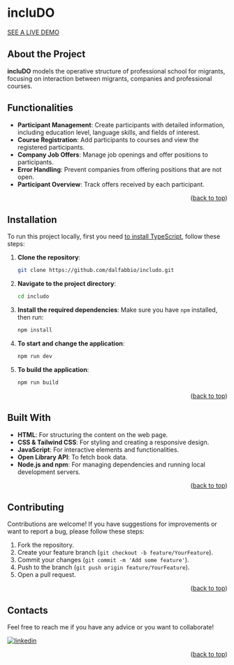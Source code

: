 # incluDO

<a id="readme-top"></a>

[SEE A LIVE DEMO]

## About the Project

**incluDO** models the operative structure of professional school for migrants, focusing on interaction between migrants, companies and professional courses.

## Functionalities

- **Participant Management**: Create participants with detailed information, including education level, language skills, and fields of interest.
- **Course Registration**: Add participants to courses and view the registered participants.
- **Company Job Offers**: Manage job openings and offer positions to participants.
- **Error Handling**: Prevent companies from offering positions that are not open.
- **Participant Overview**: Track offers received by each participant.
<p align="right">(<a href="#readme-top">back to top</a>)</p>

## Installation

To run this project locally, first you need [to install TypeScript], follow these steps:

1. **Clone the repository**:

   ```bash
   git clone https://github.com/dalfabbio/includo.git
   ```

2. **Navigate to the project directory**:

   ```bash
   cd includo
   ```

3. **Install the required dependencies**: Make sure you have `npm` installed, then run:

   ```bash
   npm install
   ```

4. **To start and change the application**:
   ```bash
   npm run dev
   ```
5. **To build the application**:
   ```bash
   npm run build
   ```
   <p align="right">(<a href="#readme-top">back to top</a>)</p>

## Built With

- **HTML**: For structuring the content on the web page.
- **CSS & Tailwind CSS**: For styling and creating a responsive design.
- **JavaScript**: For interactive elements and functionalities.
- **Open Library API**: To fetch book data.
- **Node.js and npm**: For managing dependencies and running local development servers.
<p align="right">(<a href="#readme-top">back to top</a>)</p>

## Contributing

Contributions are welcome! If you have suggestions for improvements or want to report a bug, please follow these steps:

1. Fork the repository.
2. Create your feature branch (`git checkout -b feature/YourFeature`).
3. Commit your changes (`git commit -m 'Add some feature'`).
4. Push to the branch (`git push origin feature/YourFeature`).
5. Open a pull request.
<p align="right">(<a href="#readme-top">back to top</a>)</p>

## Contacts

Feel free to reach me if you have any advice or you want to collaborate!

[![linkedin](./src/assets/linkedin.png)][linkedinUrl]

<p align="right">(<a href="#readme-top">back to top</a>)</p>

<!-- MARKDOWN LINKS -->

[linkedinUrl]: https://www.linkedin.com/in/alessandro-fabbian/
[SEE A LIVE DEMO]: https://codepen.io/Alessandro-Fabbian-the-builder/pen/WbevWoM
[to install TypeScript]: https://www.typescriptlang.org/download/

